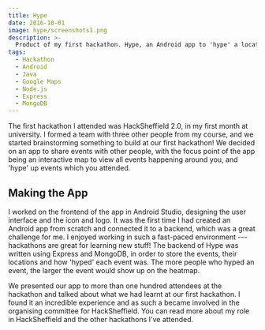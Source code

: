 ```yaml
---
title: Hype
date: 2016-10-01
image: hype/screenshots1.png
description: >-
  Product of my first hackathon. Hype, an Android app to 'hype' a location or event, which can be viewed on an interactive map.
tags:
  - Hackathon
  - Android
  - Java
  - Google Maps
  - Node.js
  - Express
  - MongoDB
---
```


The first hackathon I attended was HackSheffield 2.0, in my first month at university. I formed a team with three other people from my course, and we started brainstorming something to build at our first hackathon! We decided on an app to share events with other people, with the focus point of the app being an interactive map to view all events happening around you, and 'hype' up events which you attended.

<lazy-image src="hype/screenshots1.png" alt="Screenshots of the Hype app" />

## Making the App

I worked on the frontend of the app in Android Studio, designing the user interface and the icon and logo. It was the first time I had created an Android app from scratch and connected it to a backend, which was a great challenge for me. I enjoyed working in such a fast-paced environment --- hackathons are great for learning new stuff! The backend of Hype was written using Express and MongoDB, in order to store the events, their locations and how 'hyped' each event was. The more people who hyped an event, the larger the event would show up on the heatmap.

<lazy-image src="hype/icon.png" alt="Hype app icon" width="15rem" />

We presented our app to more than one hundred attendees at the hackathon and talked about what we had learnt at our first hackathon. I found it an incredible experience and as such a became involved in the organising committee for HackSheffield. You can read more about <nuxt-link to="/projects/hacksheffield">my role in HackSheffield and the other hackathons I've attended</nuxt-link>.
